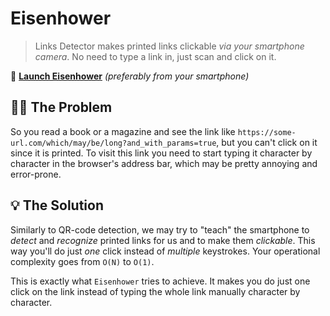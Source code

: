 # Eisenhower

> Links Detector makes printed links clickable _via your smartphone camera_. No need to type a link in, just scan and click on it.

🚀 [**Launch Eisenhower**](https://tam-ng0905.github.io/links-detector/#/) _(preferably from your smartphone)_


## 🤷🏻‍ The Problem

So you read a book or a magazine and see the link like `https://some-url.com/which/may/be/long?and_with_params=true`, but you can't click on it since it is printed. To visit this link you need to start typing it character by character in the browser's address bar, which may be pretty annoying and error-prone.

## 💡 The Solution

Similarly to QR-code detection, we may try to "teach" the smartphone to _detect_ and _recognize_ printed links for us and to make them _clickable_. This way you'll do just _one_ click instead of _multiple_ keystrokes. Your operational complexity goes from `O(N)` to `O(1)`. 

This is exactly what `Eisenhower` tries to achieve. It makes you do just one click on the link instead of typing the whole link manually character by character.
